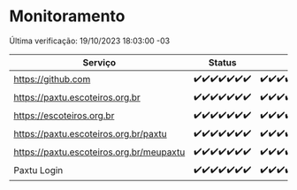 # Monitoramento

Última verificação: 19/10/2023 18:03:00 -03

|Serviço|Status|Últimas 24h|
|---|---|---|
|https://github.com|<span title="2023-10-12: OK=24">✔️</span><span title="2023-10-13: OK=24">✔️</span><span title="2023-10-14: OK=24">✔️</span><span title="2023-10-15: OK=24">✔️</span><span title="2023-10-16: OK=24">✔️</span><span title="2023-10-17: OK=24">✔️</span><span title="2023-10-18: OK=21">✔️</span>|<span title="18/10/2023 18:04:00 -03 : 200">✔️</span><span title="18/10/2023 19:04:00 -03 : 200">✔️</span><span title="18/10/2023 20:05:00 -03 : 200">✔️</span><span title="18/10/2023 21:28:00 -03 : 200">✔️</span><span title="18/10/2023 22:41:00 -03 : 200">✔️</span><span title="18/10/2023 23:14:00 -03 : 200">✔️</span><span title="19/10/2023 00:06:00 -03 : 200">✔️</span><span title="19/10/2023 01:07:00 -03 : 200">✔️</span><span title="19/10/2023 02:05:00 -03 : 200">✔️</span><span title="19/10/2023 03:08:00 -03 : 200">✔️</span><span title="19/10/2023 04:05:00 -03 : 200">✔️</span><span title="19/10/2023 05:08:00 -03 : 200">✔️</span><span title="19/10/2023 06:06:00 -03 : 200">✔️</span><span title="19/10/2023 07:06:00 -03 : 200">✔️</span><span title="19/10/2023 08:03:00 -03 : 200">✔️</span><span title="19/10/2023 09:11:00 -03 : 200">✔️</span><span title="19/10/2023 10:09:00 -03 : 200">✔️</span><span title="19/10/2023 11:05:00 -03 : 200">✔️</span><span title="19/10/2023 12:06:00 -03 : 200">✔️</span><span title="19/10/2023 13:07:00 -03 : 200">✔️</span><span title="19/10/2023 14:04:00 -03 : 200">✔️</span><span title="19/10/2023 15:08:00 -03 : 200">✔️</span><span title="19/10/2023 16:03:00 -03 : 200">✔️</span><span title="19/10/2023 17:06:00 -03 : 200">✔️</span><span title="19/10/2023 18:03:00 -03 : 200">✔️</span>|
|https://paxtu.escoteiros.org.br|<span title="2023-10-12: OK=24">✔️</span><span title="2023-10-13: OK=24">✔️</span><span title="2023-10-14: OK=24">✔️</span><span title="2023-10-15: OK=24">✔️</span><span title="2023-10-16: OK=24">✔️</span><span title="2023-10-17: OK=24">✔️</span><span title="2023-10-18: OK=21">✔️</span>|<span title="18/10/2023 18:04:00 -03 : 200">✔️</span><span title="18/10/2023 19:04:00 -03 : 200">✔️</span><span title="18/10/2023 20:05:00 -03 : 200">✔️</span><span title="18/10/2023 21:28:00 -03 : 200">✔️</span><span title="18/10/2023 22:41:00 -03 : 200">✔️</span><span title="18/10/2023 23:14:00 -03 : 200">✔️</span><span title="19/10/2023 00:06:00 -03 : 200">✔️</span><span title="19/10/2023 01:07:00 -03 : 200">✔️</span><span title="19/10/2023 02:05:00 -03 : 200">✔️</span><span title="19/10/2023 03:08:00 -03 : 200">✔️</span><span title="19/10/2023 04:05:00 -03 : 200">✔️</span><span title="19/10/2023 05:08:00 -03 : 200">✔️</span><span title="19/10/2023 06:06:00 -03 : 200">✔️</span><span title="19/10/2023 07:06:00 -03 : 200">✔️</span><span title="19/10/2023 08:03:00 -03 : 200">✔️</span><span title="19/10/2023 09:11:00 -03 : 200">✔️</span><span title="19/10/2023 10:09:00 -03 : 200">✔️</span><span title="19/10/2023 11:05:00 -03 : 200">✔️</span><span title="19/10/2023 12:06:00 -03 : 200">✔️</span><span title="19/10/2023 13:07:00 -03 : 200">✔️</span><span title="19/10/2023 14:04:00 -03 : 200">✔️</span><span title="19/10/2023 15:08:00 -03 : 200">✔️</span><span title="19/10/2023 16:03:00 -03 : 200">✔️</span><span title="19/10/2023 17:06:00 -03 : 200">✔️</span><span title="19/10/2023 18:03:00 -03 : 200">✔️</span>|
|https://escoteiros.org.br|<span title="2023-10-12: OK=24">✔️</span><span title="2023-10-13: OK=24">✔️</span><span title="2023-10-14: OK=24">✔️</span><span title="2023-10-15: OK=24">✔️</span><span title="2023-10-16: OK=24">✔️</span><span title="2023-10-17: OK=24">✔️</span><span title="2023-10-18: OK=21">✔️</span>|<span title="18/10/2023 18:04:00 -03 : 200">✔️</span><span title="18/10/2023 19:04:00 -03 : 200">✔️</span><span title="18/10/2023 20:05:00 -03 : 200">✔️</span><span title="18/10/2023 21:28:00 -03 : 200">✔️</span><span title="18/10/2023 22:41:00 -03 : 200">✔️</span><span title="18/10/2023 23:14:00 -03 : 200">✔️</span><span title="19/10/2023 00:06:00 -03 : 200">✔️</span><span title="19/10/2023 01:07:00 -03 : 200">✔️</span><span title="19/10/2023 02:05:00 -03 : 200">✔️</span><span title="19/10/2023 03:08:00 -03 : 200">✔️</span><span title="19/10/2023 04:05:00 -03 : 200">✔️</span><span title="19/10/2023 05:08:00 -03 : 200">✔️</span><span title="19/10/2023 06:06:00 -03 : 200">✔️</span><span title="19/10/2023 07:06:00 -03 : 200">✔️</span><span title="19/10/2023 08:03:00 -03 : 200">✔️</span><span title="19/10/2023 09:11:00 -03 : 200">✔️</span><span title="19/10/2023 10:09:00 -03 : 200">✔️</span><span title="19/10/2023 11:05:00 -03 : 200">✔️</span><span title="19/10/2023 12:06:00 -03 : 200">✔️</span><span title="19/10/2023 13:07:00 -03 : 200">✔️</span><span title="19/10/2023 14:04:00 -03 : 200">✔️</span><span title="19/10/2023 15:08:00 -03 : 200">✔️</span><span title="19/10/2023 16:03:00 -03 : 200">✔️</span><span title="19/10/2023 17:06:00 -03 : 200">✔️</span><span title="19/10/2023 18:03:00 -03 : 200">✔️</span>|
|https://paxtu.escoteiros.org.br/paxtu|<span title="2023-10-12: OK=24">✔️</span><span title="2023-10-13: OK=24">✔️</span><span title="2023-10-14: OK=24">✔️</span><span title="2023-10-15: OK=24">✔️</span><span title="2023-10-16: OK=24">✔️</span><span title="2023-10-17: OK=24">✔️</span><span title="2023-10-18: OK=21">✔️</span>|<span title="18/10/2023 18:04:00 -03 : 200">✔️</span><span title="18/10/2023 19:04:00 -03 : 200">✔️</span><span title="18/10/2023 20:05:00 -03 : 200">✔️</span><span title="18/10/2023 21:28:00 -03 : 200">✔️</span><span title="18/10/2023 22:41:00 -03 : 200">✔️</span><span title="18/10/2023 23:14:00 -03 : 200">✔️</span><span title="19/10/2023 00:06:00 -03 : 200">✔️</span><span title="19/10/2023 01:07:00 -03 : 200">✔️</span><span title="19/10/2023 02:05:00 -03 : 200">✔️</span><span title="19/10/2023 03:08:00 -03 : 200">✔️</span><span title="19/10/2023 04:05:00 -03 : 200">✔️</span><span title="19/10/2023 05:08:00 -03 : 200">✔️</span><span title="19/10/2023 06:06:00 -03 : 200">✔️</span><span title="19/10/2023 07:06:00 -03 : 200">✔️</span><span title="19/10/2023 08:03:00 -03 : 200">✔️</span><span title="19/10/2023 09:11:00 -03 : 200">✔️</span><span title="19/10/2023 10:09:00 -03 : 200">✔️</span><span title="19/10/2023 11:05:00 -03 : 200">✔️</span><span title="19/10/2023 12:06:00 -03 : 200">✔️</span><span title="19/10/2023 13:07:00 -03 : 200">✔️</span><span title="19/10/2023 14:04:00 -03 : 200">✔️</span><span title="19/10/2023 15:08:00 -03 : 200">✔️</span><span title="19/10/2023 16:03:00 -03 : 200">✔️</span><span title="19/10/2023 17:06:00 -03 : 200">✔️</span><span title="19/10/2023 18:03:00 -03 : 200">✔️</span>|
|https://paxtu.escoteiros.org.br/meupaxtu|<span title="2023-10-12: OK=24">✔️</span><span title="2023-10-13: OK=24">✔️</span><span title="2023-10-14: OK=24">✔️</span><span title="2023-10-15: OK=24">✔️</span><span title="2023-10-16: OK=24">✔️</span><span title="2023-10-17: OK=24">✔️</span><span title="2023-10-18: OK=21">✔️</span>|<span title="18/10/2023 18:04:00 -03 : 200">✔️</span><span title="18/10/2023 19:04:00 -03 : 200">✔️</span><span title="18/10/2023 20:05:00 -03 : 200">✔️</span><span title="18/10/2023 21:28:00 -03 : 200">✔️</span><span title="18/10/2023 22:41:00 -03 : 200">✔️</span><span title="18/10/2023 23:14:00 -03 : 200">✔️</span><span title="19/10/2023 00:06:00 -03 : 200">✔️</span><span title="19/10/2023 01:07:00 -03 : 200">✔️</span><span title="19/10/2023 02:05:00 -03 : 200">✔️</span><span title="19/10/2023 03:08:00 -03 : 200">✔️</span><span title="19/10/2023 04:05:00 -03 : 200">✔️</span><span title="19/10/2023 05:08:00 -03 : 200">✔️</span><span title="19/10/2023 06:06:00 -03 : 200">✔️</span><span title="19/10/2023 07:06:00 -03 : 200">✔️</span><span title="19/10/2023 08:03:00 -03 : 200">✔️</span><span title="19/10/2023 09:11:00 -03 : 200">✔️</span><span title="19/10/2023 10:09:00 -03 : 200">✔️</span><span title="19/10/2023 11:05:00 -03 : 200">✔️</span><span title="19/10/2023 12:06:00 -03 : 200">✔️</span><span title="19/10/2023 13:07:00 -03 : 200">✔️</span><span title="19/10/2023 14:04:00 -03 : 200">✔️</span><span title="19/10/2023 15:08:00 -03 : 200">✔️</span><span title="19/10/2023 16:03:00 -03 : 200">✔️</span><span title="19/10/2023 17:06:00 -03 : 200">✔️</span><span title="19/10/2023 18:03:00 -03 : 200">✔️</span>|
|Paxtu Login|<span title="2023-10-12: OK=24">✔️</span><span title="2023-10-13: OK=24">✔️</span><span title="2023-10-14: OK=24">✔️</span><span title="2023-10-15: OK=24">✔️</span><span title="2023-10-16: OK=24">✔️</span><span title="2023-10-17: OK=24">✔️</span><span title="2023-10-18: OK=21">✔️</span>|<span title="18/10/2023 18:04:00 -03 : 200">✔️</span><span title="18/10/2023 19:04:00 -03 : 200">✔️</span><span title="18/10/2023 20:05:00 -03 : 200">✔️</span><span title="18/10/2023 21:29:00 -03 : 200">✔️</span><span title="18/10/2023 22:41:00 -03 : 200">✔️</span><span title="18/10/2023 23:14:00 -03 : 200">✔️</span><span title="19/10/2023 00:06:00 -03 : 200">✔️</span><span title="19/10/2023 01:07:00 -03 : 200">✔️</span><span title="19/10/2023 02:05:00 -03 : 200">✔️</span><span title="19/10/2023 03:08:00 -03 : 200">✔️</span><span title="19/10/2023 04:05:00 -03 : 200">✔️</span><span title="19/10/2023 05:08:00 -03 : 200">✔️</span><span title="19/10/2023 06:06:00 -03 : 200">✔️</span><span title="19/10/2023 07:06:00 -03 : 200">✔️</span><span title="19/10/2023 08:03:00 -03 : 200">✔️</span><span title="19/10/2023 09:11:00 -03 : 200">✔️</span><span title="19/10/2023 10:09:00 -03 : 200">✔️</span><span title="19/10/2023 11:05:00 -03 : 200">✔️</span><span title="19/10/2023 12:06:00 -03 : 200">✔️</span><span title="19/10/2023 13:07:00 -03 : 200">✔️</span><span title="19/10/2023 14:04:00 -03 : 200">✔️</span><span title="19/10/2023 15:08:00 -03 : 200">✔️</span><span title="19/10/2023 16:03:00 -03 : 200">✔️</span><span title="19/10/2023 17:06:00 -03 : 200">✔️</span><span title="19/10/2023 18:03:00 -03 : 200">✔️</span>|

